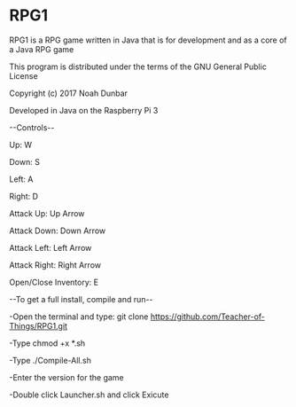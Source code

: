 # RPG1
RPG1 is a RPG game written in Java that is for development and as a core of a Java RPG game

This program is distributed under the terms of the GNU General Public License

Copyright (c) 2017 Noah Dunbar

Developed in Java on the Raspberry Pi 3

--Controls--

Up: W

Down: S

Left: A

Right: D

Attack Up: Up Arrow

Attack Down: Down Arrow

Attack Left: Left Arrow

Attack Right: Right Arrow

Open/Close Inventory: E

--To get a full install, compile and run--

  -Open the terminal and type: git clone https://github.com/Teacher-of-Things/RPG1.git
  
  -Type chmod +x *.sh
  
  -Type ./Compile-All.sh
  
  -Enter the version for the game
  
  -Double click Launcher.sh and click Exicute
